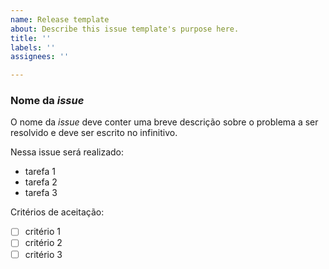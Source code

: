 ```yaml
---
name: Release template
about: Describe this issue template's purpose here.
title: ''
labels: ''
assignees: ''

---
```


### Nome da *issue*

O nome da *issue* deve conter uma breve descrição sobre o problema a ser resolvido e deve ser escrito no infinitivo.


Nessa issue será realizado:
- tarefa 1
- tarefa 2
- tarefa 3

Critérios de aceitação:
- [ ] critério 1
- [ ] critério 2
- [ ] critério 3
